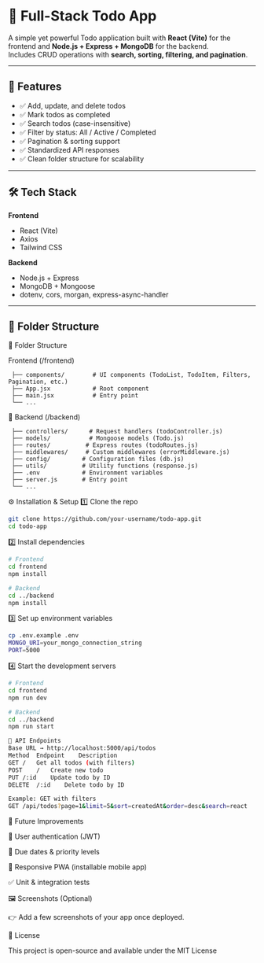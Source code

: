 # 📝 Full-Stack Todo App  

A simple yet powerful Todo application built with **React (Vite)** for the frontend and **Node.js + Express + MongoDB** for the backend.  
Includes CRUD operations with **search, sorting, filtering, and pagination**.  

---

## 🚀 Features  
- ✅ Add, update, and delete todos  
- ✅ Mark todos as completed  
- ✅ Search todos (case-insensitive)  
- ✅ Filter by status: All / Active / Completed  
- ✅ Pagination & sorting support  
- ✅ Standardized API responses  
- ✅ Clean folder structure for scalability  

---

## 🛠️ Tech Stack  
**Frontend**  
- React (Vite)  
- Axios  
- Tailwind CSS  

**Backend**  
- Node.js + Express  
- MongoDB + Mongoose  
- dotenv, cors, morgan, express-async-handler  

---

## 📂 Folder Structure  

📂 Folder Structure

Frontend (/frontend)
```
 ├── components/        # UI components (TodoList, TodoItem, Filters, Pagination, etc.)
 ├── App.jsx            # Root component
 ├── main.jsx           # Entry point
 └── ...
```

📂 Backend (/backend)
```
 ├── controllers/      # Request handlers (todoController.js)
 ├── models/           # Mongoose models (Todo.js)
 ├── routes/          # Express routes (todoRoutes.js)
 ├── middlewares/     # Custom middlewares (errorMiddleware.js)
 ├── config/         # Configuration files (db.js)
 ├── utils/          # Utility functions (response.js)
 ├── .env            # Environment variables
 ├── server.js       # Entry point
 └── ...
 ```

 ⚙️ Installation & Setup
1️⃣ Clone the repo
```bash
git clone https://github.com/your-username/todo-app.git
cd todo-app
```
2️⃣ Install dependencies
```bash
# Frontend
cd frontend
npm install

# Backend
cd ../backend
npm install
```
3️⃣ Set up environment variables
```bash
cp .env.example .env
MONGO_URI=your_mongo_connection_string
PORT=5000
```
4️⃣ Start the development servers
```bash
# Frontend
cd frontend
npm run dev

# Backend
cd ../backend
npm run start

📡 API Endpoints
Base URL → http://localhost:5000/api/todos
Method	Endpoint	Description
GET	/	Get all todos (with filters)
POST	/	Create new todo
PUT	/:id	Update todo by ID
DELETE	/:id	Delete todo by ID

Example: GET with filters
GET /api/todos?page=1&limit=5&sort=createdAt&order=desc&search=react
```
🎯 Future Improvements

🔐 User authentication (JWT)

📅 Due dates & priority levels

📱 Responsive PWA (installable mobile app)

✅ Unit & integration tests

🖼️ Screenshots (Optional)

👉 Add a few screenshots of your app once deployed.

📜 License

This project is open-source and available under the MIT License